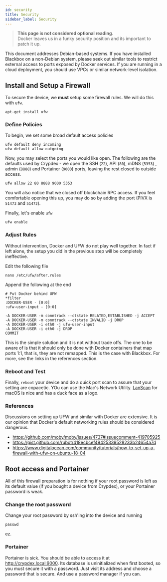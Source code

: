 ```yaml
---
id: security
title: Security
sidebar_label: Security
---
```


> **This page is not considered optional reading**.<br/>Docker leaves us in a funky security position and its important to patch it up.

This document addresses Debian-based systems. If you have installed Blackbox on a non-Debian system, please seek out similar tools to restrict external access to ports exposed by Docker services. If you are running in a cloud deployment, you should use VPCs or similar network-level isolation.

## Install and Setup a Firewall

To secure the device, we **must** setup some firewall rules. We will do this with `ufw`.

```shell
apt-get install ufw
```

### Define Policies

To begin, we set some broad default access policies

```shell
ufw default deny incoming
ufw default allow outgoing
```

Now, you may select the ports you would like open. The following are the defaults used by Crypdex - we open the SSH (`22`), API (`80`), mDNS (`5353`) , admin (`8888`) and Portainer (`9000`) ports, leaving the rest closed to outside access.

```shell
ufw allow 22 80 8888 9000 5353
```

You will also notice that we closed off blockchain RPC access. If you feel comfortable opening this up, you may do so by adding the port (PIVX is `51473` and `51472`).

Finally, let's enable `ufw`

```shell
ufw enable
```

### Adjust Rules

Without intervention, Docker and UFW do not play well together. In fact if left alone, the setup you did in the previous step will be completely ineffective.

Edit the following file

```shell
nano /etc/ufw/after.rules
```

Append the following at the end

```text
# Put Docker behind UFW
*filter
:DOCKER-USER - [0:0]
:ufw-user-input - [0:0]

-A DOCKER-USER -m conntrack --ctstate RELATED,ESTABLISHED -j ACCEPT
-A DOCKER-USER -m conntrack --ctstate INVALID -j DROP
-A DOCKER-USER -i eth0 -j ufw-user-input
-A DOCKER-USER -i eth0 -j DROP
COMMIT
```

This is the simple solution and it is not without trade offs. The one to be aware of is that it should only be done with Docker containers that map ports 1:1, that is, they are not remapped. This is the case with Blackbox. For more, see the links in the references section.

### Reboot and Test

Finally, `reboot` your device and do a quick port scan to assure that your setting are copacetic. YOu can use the Mac's Network Utility. [LanScan](https://itunes.apple.com/us/app/lanscan-pro/id562184107?mt=12) for macOS is nice and has a duck face as a logo.

### References

Discussions on setting up UFW and similar with Docker are extensive. It is our opinion that Docker's default networking rules should be considered dangerous.

- https://github.com/moby/moby/issues/4737#issuecomment-419705925
- https://gist.github.com/rubot/418ecbcef49425339528233b24654a7d
- https://www.digitalocean.com/community/tutorials/how-to-set-up-a-firewall-with-ufw-on-ubuntu-18-04

## Root access and Portainer

All of this firewall preparation is for nothing if your root password is left as its default value (if you bought a device from Crypdex), or your Portainer password is weak.

### Change the root password

Change your root password by ssh'ing into the device and running

```shell
passwd
```

ez.

### Portainer

Portainer is sick. You should be able to access it at http://crypdex.local:9000. Its database is uninitialized when first booted, so you must secure it with a password. Just visit its address and choose a password that is secure. And use a password manager if you can.
